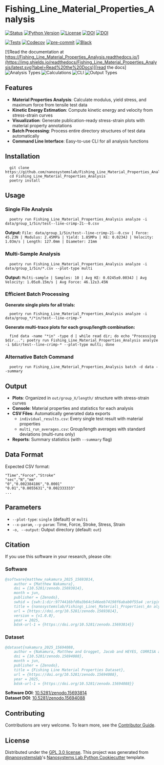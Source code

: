 # Fishing_Line_Material_Properties_Analysis

[![Status](https://img.shields.io/badge/status-stable-brightgreen)][repository]
[![Python Version](https://img.shields.io/badge/python-3.11%2B-blue)][repository]
[![License](https://img.shields.io/badge/license-GPL--3.0-green)][license]
[![DOI](https://zenodo.org/badge/DOI/10.5281/zenodo.15693814.svg)](https://doi.org/10.5281/zenodo.15693814)
[![DOI](https://zenodo.org/badge/DOI/10.5281/zenodo.15694088.svg)](https://doi.org/10.5281/zenodo.15694088)

[![Tests](https://github.com/nanosystemslab/Fishing_Line_Material_Properties_Analysis/workflows/Tests/badge.svg)][tests]
[![Codecov](https://codecov.io/gh/nanosystemslab/Fishing_Line_Material_Properties_Analysis/branch/main/graph/badge.svg)][codecov]
[![pre-commit](https://img.shields.io/badge/pre--commit-enabled-brightgreen?logo=pre-commit&logoColor=white)][pre-commit]
[![Black](https://img.shields.io/badge/code%20style-black-000000.svg)][black]

[![Read the documentation at https://Fishing_Line_Material_Properties_Analysis.readthedocs.io/](https://img.shields.io/readthedocs/Fishing_Line_Material_Properties_Analysis/latest.svg?label=Read%20the%20Docs)][read the docs]
![Analysis Types](https://img.shields.io/badge/Analysis-Material%20Properties-blue)
![Calculations](https://img.shields.io/badge/Calculates-Modulus%20%7C%20Yield%20%7C%20KE-green)
![CLI](https://img.shields.io/badge/Interface-CLI-red)
![Output Types](https://img.shields.io/badge/Outputs-Plots%20%7C%20Data%20%7C%20Reports-orange)

[repository]: https://github.com/nanosystemslab/Fishing_Line_Material_Properties_Analysis
[read the docs]: https://fishing-line-material-properties-analysis.readthedocs.io/en/latest//
[tests]: https://github.com/nanosystemslab/Fishing_Line_Material_Properties_Analysis/actions?workflow=Tests
[codecov]: https://app.codecov.io/gh/nanosystemslab/Fishing_Line_Material_Properties_Analysis
[pre-commit]: https://github.com/pre-commit/pre-commit
[black]: https://github.com/psf/black
[license]: https://github.com/nanosystemslab/Fishing_Line_Material_Properties_Analysis/blob/main/LICENSE

## Features

- **Material Properties Analysis**: Calculate modulus, yield stress, and maximum force from tensile test data
- **Kinetic Energy Estimation**: Compute kinetic energy and velocity from stress-strain curves
- **Visualization**: Generate publication-ready stress-strain plots with material property annotations
- **Batch Processing**: Process entire directory structures of test data automatically
- **Command Line Interface**: Easy-to-use CLI for all analysis functions

## Installation

```console
  git clone https://github.com/nanosystemslab/Fishing_Line_Material_Properties_Analysis
  cd Fishing_Line_Material_Properties_Analysis
  poetry install
```

## Usage

### Single File Analysis

```console
  poetry run Fishing_Line_Material_Properties_Analysis analyze -i data/group_1/5in/test--line-crimp-21--0.csv
```

**Output:** `File: data/group_1/5in/test--line-crimp-21--0.csv | Force: 45.23N | Modulus: 2.45MPa | Yield: 1.85MPa | KE: 0.0234J | Velocity: 1.03m/s | Length: 127.0mm | Diameter: 21mm`

### Multi-Sample Analysis

```console
  poetry run Fishing_Line_Material_Properties_Analysis analyze -i data/group_1/5in/*.csv --plot-type multi
```

**Output:** `Multi-sample | Samples: 10 | Avg KE: 0.0245±0.0034J | Avg Velocity: 1.05±0.15m/s | Avg Force: 46.12±3.45N`

### Efficient Batch Processing

**Generate single plots for all trials:**

```console
  poetry run Fishing_Line_Material_Properties_Analysis analyze -i data/group_*/*in/test--line-crimp-*
```

**Generate multi-trace plots for each group/length combination:**

```console
  find data -name "*in" -type d | while read dir; do echo "Processing $dir..."; poetry run Fishing_Line_Material_Properties_Analysis analyze -i $dir/test--line-crimp-* --plot-type multi; done
```

### Alternative Batch Command

```console
  poetry run Fishing_Line_Material_Properties_Analysis batch -d data --summary
```

## Output

- **Plots**: Organized in `out/group_X/length/` structure with stress-strain curves
- **Console**: Material properties and statistics for each analysis
- **CSV Files**: Automatically generated data exports
  - `individual_results.csv`: Every single test result with material properties
  - `multi_run_averages.csv`: Group/length averages with standard deviations (multi-runs only)
- **Reports**: Summary statistics (with `--summary` flag)

## Data Format

Expected CSV format:

```
"Time","Force","Stroke"
"sec","N","mm"
"0","0.002384186","0.0001"
"0.01","0.0055631","0.002333333"
...
```

## Parameters

- `--plot-type`: `single` (default) or `multi`
- `--x-param`, `--y-param`: Time, Force, Stroke, Stress, Strain
- `-o, --output`: Output directory (default: `out`)

## Citation

If you use this software in your research, please cite:

### Software

```bibtex
@software{matthew_nakamura_2025_15693814,
	author = {Matthew Nakamura},
	doi = {10.5281/zenodo.15693814},
	month = jun,
	publisher = {Zenodo},
	swhid = {swh:1:dir:9774416bfd0a3b64c546eeb74198f6abab0f55a4 ;origin=https://doi.org/10.5281/zenodo.15693813;vi sit=swh:1:snp:6196b6c9398e5737fef543af6732644c54c9 b97a;anchor=swh:1:rel:629adf510f09c35bc02be5156b08 598c85588ba7;path=nanosystemslab- Fishing\_Line\_Material\_Properties\_Analysis-da1d584},
	title = {nanosystemslab/Fishing\_Line\_Material\_Properties\_An alysis: v1.0.0 - Initial Release},
	url = {https://doi.org/10.5281/zenodo.15693814},
	version = {v1.0.0},
	year = 2025,
	bdsk-url-1 = {https://doi.org/10.5281/zenodo.15693814}}
```

### Dataset

```bibtex
@dataset{nakamura_2025_15694088,
	author = {Nakamura, Matthew and Grogget, Jacob and HEYES, CORRISA and Okura, Kailer and Matsunaga, Kaitlyn and Brown, Joseph},
	doi = {10.5281/zenodo.15694088},
	month = jun,
	publisher = {Zenodo},
	title = {Fishing Line Material Properties Dataset},
	url = {https://doi.org/10.5281/zenodo.15694088},
	year = 2025,
	bdsk-url-1 = {https://doi.org/10.5281/zenodo.15694088}}
```

**Software DOI**: [10.5281/zenodo.15693814](https://doi.org/10.5281/zenodo.15693814)  
**Dataset DOI**: [10.5281/zenodo.15694088](https://doi.org/10.5281/zenodo.15694088)

## Contributing

Contributions are very welcome.
To learn more, see the [Contributor Guide].

## License

Distributed under the [GPL 3.0 license][license]. This project was generated from [@nanosystemslab]'s [Nanosystems Lab Python Cookiecutter] template.

[@nanosystemslab]: https://github.com/nanosystemslab
[nanosystems lab python cookiecutter]: https://github.com/nanosystemslab/cookiecutter-nanosystemslab
[file an issue]: https://github.com/nanosystemslab/Fishing_Line_Material_Properties_Analysis/issues
[contributor guide]: https://github.com/nanosystemslab/Fishing_Line_Material_Properties_Analysis/blob/main/CONTRIBUTING.md
[command-line reference]: https://Fishing_Line_Material_Properties_Analysis.readthedocs.io/en/latest/usage.html
